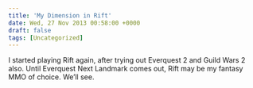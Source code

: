 ```yaml
---
title: 'My Dimension in Rift'
date: Wed, 27 Nov 2013 00:58:00 +0000
draft: false
tags: [Uncategorized]
---
```


I started playing Rift again, after trying out Everquest 2 and Guild Wars 2 also. Until Everquest Next Landmark comes out, Rift may be my fantasy MMO of choice. We’ll see.